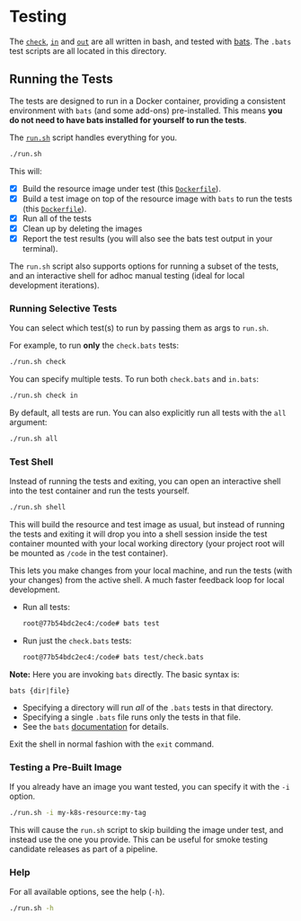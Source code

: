 # Testing

The [`check`](../assets/check), [`in`](../assets/in) and [`out`](../assets/out) are all written in bash, and
tested with [bats](https://github.com/bats-core/bats-core).  The `.bats` test scripts are all located in this directory.

## Running the Tests

The tests are designed to run in a Docker container, providing a consistent environment with `bats` (and some add-ons)
pre-installed.  This means **you do not need to have bats installed for yourself to run the tests**.

The [`run.sh`](run.sh) script handles everything for you.

```bash
./run.sh 
```

This will:

* [x] Build the resource image under test (this [`Dockerfile`](../Dockerfile)).
* [x] Build a test image on top of the resource image with `bats` to run the tests (this [`Dockerfile`](Dockerfile)).
* [x] Run all of the tests
* [x] Clean up by deleting the images
* [x] Report the test results (you will also see the bats test output in your terminal).

The `run.sh` script also supports options for running a subset of the tests, and an interactive shell for adhoc manual
testing (ideal for local development iterations).

### Running Selective Tests

You can select which test(s) to run by passing them as args to `run.sh`.

For example, to run **only** the `check.bats` tests:

```bash
./run.sh check
```

You can specify multiple tests.  To run both `check.bats` and `in.bats`:

```bash
./run.sh check in
```

By default, all tests are run.  You can also explicitly run all tests with the `all` argument:

```bash
./run.sh all
```

### Test Shell

Instead of running the tests and exiting, you can open an interactive shell into the test container and run
the tests yourself.

```bash
./run.sh shell
```



This will build the resource and test image as usual, but instead of running the tests and exiting it will drop you into
a shell session inside the test container mounted with your local working directory (your project root will be mounted as `/code`
in the test container).

This lets you make changes from your local machine, and run the tests (with your changes) from the active shell.
A much faster feedback loop for local development.

* Run all tests:
    ```bash 
    root@77b54bdc2ec4:/code# bats test
    ```
* Run just the `check.bats` tests:
    ```bash 
    root@77b54bdc2ec4:/code# bats test/check.bats
    ```  

**Note:** Here you are invoking `bats` directly.  The basic syntax is:

```
bats {dir|file}
```

* Specifying a directory will run _all_ of the `.bats` tests in that directory.
* Specifying a single `.bats` file runs only the tests in that file.
* See the `bats` [documentation](https://github.com/bats-core/bats-core) for details.

Exit the shell in normal fashion with the `exit` command. 

### Testing a Pre-Built Image

If you already have an image you want tested, you can specify it with the `-i` option.

```bash 
./run.sh -i my-k8s-resource:my-tag
```

This will cause the `run.sh` script to skip building the image under test, and instead use the one you provide.  This can
be useful for smoke testing candidate releases as part of a pipeline.

### Help

For all available options, see the help (`-h`).

```bash
./run.sh -h
``` 